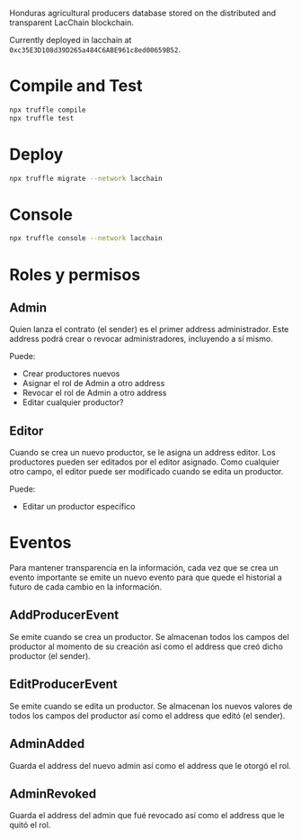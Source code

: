Honduras agricultural producers database stored on the distributed and transparent LacChain blockchain.

Currently deployed in lacchain at `0xc35E3D108d39D265a484C6ABE961c8ed00659B52`.

# Compile and Test

```bash
npx truffle compile
npx truffle test
```

# Deploy

```bash
npx truffle migrate --network lacchain
```

# Console

```bash
npx truffle console --network lacchain
```

# Roles y permisos

## Admin

Quien lanza el contrato (el sender) es el primer address administrador. Este address podrá crear o revocar administradores, incluyendo a sí mismo.

Puede:

* Crear productores nuevos
* Asignar el rol de Admin a otro address
* Revocar el rol de Admin a otro address
* Editar cualquier productor?

## Editor

Cuando se crea un nuevo productor, se le asigna un address editor. Los productores pueden ser editados por el editor asignado. Como cualquier otro campo, el editor puede ser modificado cuando se edita un productor.

Puede:

* Editar un productor específico

# Eventos

Para mantener transparencia en la información, cada vez que se crea un evento importante se emite un nuevo evento para que quede el historial a futuro de cada cambio en la información.

## AddProducerEvent

Se emite cuando se crea un productor. Se almacenan todos los campos del productor al momento de su creación así como el address que creó dicho productor (el sender).

## EditProducerEvent

Se emite cuando se edita un productor. Se almacenan los nuevos valores de todos los campos del productor así como el address que editó (el sender).

## AdminAdded

Guarda el address del nuevo admin así como el address que le otorgó el rol.

## AdminRevoked

Guarda el address del admin que fué revocado así como el address que le quitó el rol.